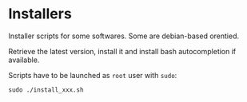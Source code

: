 # Installers

Installer scripts for some softwares. Some are debian-based orentied.

Retrieve the latest version, install it and install bash autocompletion if available.

Scripts have to be launched as `root` user with `sudo`:

```shell
sudo ./install_xxx.sh
```
